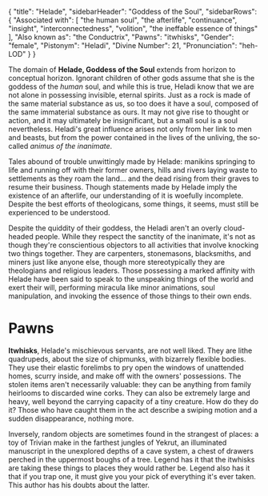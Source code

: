 {
	"title": "Helade",
	"sidebarHeader": "Goddess of the Soul",
	"sidebarRows": {
		"Associated with": [ "the human soul", "the afterlife", "continuance", "insight", "interconnectedness", "volition", "the ineffable essence of things" ],
		"Also known as": "the Conductrix",
		"Pawns": "itwhisks",
		"Gender": "female",
		"Pistonym": "Heladi",
		"Divine Number": 21,
		"Pronunciation": "heh-LOD"
	}
}

The domain of **Helade, Goddess of the Soul** extends from horizon to conceptual horizon. Ignorant children of other gods assume that she is the goddess of the *human* soul, and while this is true, Heladi know that we are not alone in possessing invisible, eternal spirits. Just as a rock is made of the same material substance as us, so too does it have a soul, composed of the same immaterial substance as ours. It may not give rise to thought or action, and it may ultimately be insignificant, but a small soul is a soul nevertheless. Heladi's great influence arises not only from her link to men and beasts, but from the power contained in the lives of the unliving, the so-called *animus of the inanimate*.

Tales abound of trouble unwittingly made by Helade: manikins springing to life and running off with their former owners, hills and rivers laying waste to settlements as they roam the land... and the dead rising from their graves to resume their business. Though statements made by Helade imply the existence of an afterlife, our understanding of it is woefully incomplete. Despite the best efforts of theologicans, some things, it seems, must still be experienced to be understood.

Despite the quiddity of their goddess, the Heladi aren't an overly cloud-headed people. While they respect the sanctity of the inanimate, it's not as though they're conscientious objectors to all activities that involve knocking two things together. They are carpenters, stonemasons, blacksmiths, and miners just like anyone else, though more stereotypically they are theologians and religious leaders. Those possessing a marked affinity with Helade have been said to speak to the unspeaking things of the world and exert their will, performing miracula like minor animations, soul manipulation, and invoking the essence of those things to their own ends.

# Pawns

**Itwhisks**, Helade's mischievous servants, are not well liked. They are lithe quadrupeds, about the size of chipmunks, with bizarrely flexible bodies. They use their elastic forelimbs to pry open the windows of unattended homes, scurry inside, and make off with the owners' possessions. The stolen items aren't necessarily valuable: they can be anything from family heirlooms to discarded wine corks. They can also be extremely large and heavy, well beyond the carrying capacity of a tiny creature. How do they do it? Those who have caught them in the act describe a swiping motion and a sudden disappearance, nothing more.

Inversely, random objects are sometimes found in the strangest of places: a toy of Trivian make in the farthest jungles of Yekrut, an illuminated manuscript in the unexplored depths of a cave system, a chest of drawers perched in the uppermost boughs of a tree. Legend has it that the itwhisks are taking these things to places they would rather be. Legend also has it that if you trap one, it must give you your pick of everything it's ever taken. This author has his doubts about the latter.
